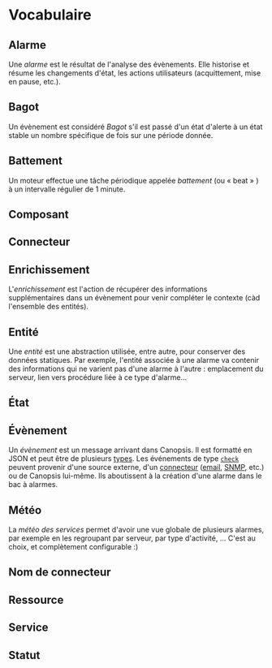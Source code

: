 # Vocabulaire

## Alarme

Une *alarme* est le résultat de l'analyse des évènements. Elle historise et résume les changements d'état, les actions utilisateurs (acquittement, mise en pause, etc.).

## Bagot

Un évènement est considéré *Bagot* s'il est passé d'un état d'alerte à un état stable un nombre spécifique de fois sur une période donnée.

## Battement

Un moteur effectue une tâche périodique appelée *battement* (ou « beat » ) à un intervalle régulier de 1 minute.

## Composant

## Connecteur

## Enrichissement

L'*enrichissement* est l'action de récupérer des informations supplémentaires dans un évènement pour venir compléter le contexte (càd l'ensemble des entités).

## Entité

Une *entité* est une abstraction utilisée, entre autre, pour conserver des données statiques. Par exemple, l'entité associée à une alarme va contenir des informations qui ne varient pas d'une alarme à l'autre : emplacement du serveur, lien vers procédure liée à ce type d'alarme...

## État

## Évènement

Un *évènement* est un message arrivant dans Canopsis. Il est formatté en JSON et peut être de plusieurs [types](../../guide-developpement/struct-event.md). Les événements de type [`check`](../../guide-developpement/struct-event.md#event-check-structure) peuvent provenir d'une source externe, d'un [connecteur](../../interconnexions/index.md#connecteurs) ([email](../../interconnexions/Transport/Mail.md), [SNMP](../../interconnexions/Supervision/SNMPtrap.md), etc.) ou de Canopsis lui-même. Ils aboutissent à la création d'une alarme dans le bac à alarmes.

## Météo

La *météo des services* permet d'avoir une vue globale de plusieurs alarmes, par exemple en les regroupant par serveur, par type d'activité, ... C'est au choix, et complètement configurable :)

## Nom de connecteur

## Ressource

## Service

## Statut
